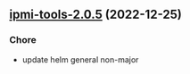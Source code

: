 

## [ipmi-tools-2.0.5](https://github.com/truecharts/charts/compare/ipmi-tools-2.0.4...ipmi-tools-2.0.5) (2022-12-25)

### Chore

- update helm general non-major
  
  